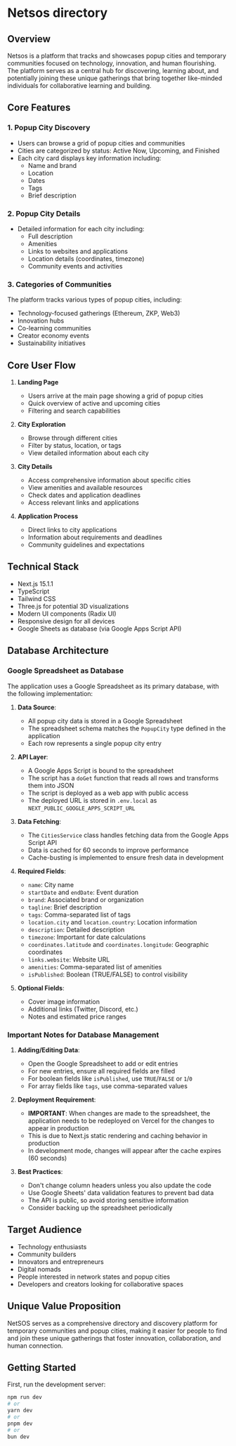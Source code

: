 # Netsos directory

## Overview
Netsos is a platform that tracks and showcases popup cities and temporary communities focused on technology, innovation, and human flourishing. The platform serves as a central hub for discovering, learning about, and potentially joining these unique gatherings that bring together like-minded individuals for collaborative learning and building.

## Core Features

### 1. Popup City Discovery
- Users can browse a grid of popup cities and communities
- Cities are categorized by status: Active Now, Upcoming, and Finished
- Each city card displays key information including:
  - Name and brand
  - Location
  - Dates
  - Tags
  - Brief description

### 2. Popup City Details
- Detailed information for each city including:
  - Full description
  - Amenities
  - Links to websites and applications
  - Location details (coordinates, timezone)
  - Community events and activities

### 3. Categories of Communities
The platform tracks various types of popup cities, including:
- Technology-focused gatherings (Ethereum, ZKP, Web3)
- Innovation hubs
- Co-learning communities
- Creator economy events
- Sustainability initiatives

## Core User Flow

1. **Landing Page**
   - Users arrive at the main page showing a grid of popup cities
   - Quick overview of active and upcoming cities
   - Filtering and search capabilities

2. **City Exploration**
   - Browse through different cities
   - Filter by status, location, or tags
   - View detailed information about each city

3. **City Details**
   - Access comprehensive information about specific cities
   - View amenities and available resources
   - Check dates and application deadlines
   - Access relevant links and applications

4. **Application Process**
   - Direct links to city applications
   - Information about requirements and deadlines
   - Community guidelines and expectations

## Technical Stack
- Next.js 15.1.1
- TypeScript
- Tailwind CSS
- Three.js for potential 3D visualizations
- Modern UI components (Radix UI)
- Responsive design for all devices
- Google Sheets as database (via Google Apps Script API)

## Database Architecture

### Google Spreadsheet as Database
The application uses a Google Spreadsheet as its primary database, with the following implementation:

1. **Data Source**: 
   - All popup city data is stored in a Google Spreadsheet
   - The spreadsheet schema matches the `PopupCity` type defined in the application
   - Each row represents a single popup city entry

2. **API Layer**:
   - A Google Apps Script is bound to the spreadsheet
   - The script has a `doGet` function that reads all rows and transforms them into JSON
   - The script is deployed as a web app with public access
   - The deployed URL is stored in `.env.local` as `NEXT_PUBLIC_GOOGLE_APPS_SCRIPT_URL`

3. **Data Fetching**:
   - The `CitiesService` class handles fetching data from the Google Apps Script API
   - Data is cached for 60 seconds to improve performance
   - Cache-busting is implemented to ensure fresh data in development

4. **Required Fields**:
   - `name`: City name
   - `startDate` and `endDate`: Event duration
   - `brand`: Associated brand or organization
   - `tagline`: Brief description
   - `tags`: Comma-separated list of tags
   - `location.city` and `location.country`: Location information
   - `description`: Detailed description
   - `timezone`: Important for date calculations
   - `coordinates.latitude` and `coordinates.longitude`: Geographic coordinates
   - `links.website`: Website URL
   - `amenities`: Comma-separated list of amenities
   - `isPublished`: Boolean (TRUE/FALSE) to control visibility

5. **Optional Fields**:
   - Cover image information
   - Additional links (Twitter, Discord, etc.)
   - Notes and estimated price ranges

### Important Notes for Database Management

1. **Adding/Editing Data**:
   - Open the Google Spreadsheet to add or edit entries
   - For new entries, ensure all required fields are filled
   - For boolean fields like `isPublished`, use `TRUE`/`FALSE` or `1`/`0`
   - For array fields like `tags`, use comma-separated values

2. **Deployment Requirement**:
   - **IMPORTANT**: When changes are made to the spreadsheet, the application needs to be redeployed on Vercel for the changes to appear in production
   - This is due to Next.js static rendering and caching behavior in production
   - In development mode, changes will appear after the cache expires (60 seconds)

3. **Best Practices**:
   - Don't change column headers unless you also update the code
   - Use Google Sheets' data validation features to prevent bad data
   - The API is public, so avoid storing sensitive information
   - Consider backing up the spreadsheet periodically

## Target Audience
- Technology enthusiasts
- Community builders
- Innovators and entrepreneurs
- Digital nomads
- People interested in network states and popup cities
- Developers and creators looking for collaborative spaces

## Unique Value Proposition
NetSOS serves as a comprehensive directory and discovery platform for temporary communities and popup cities, making it easier for people to find and join these unique gatherings that foster innovation, collaboration, and human connection.

## Getting Started

First, run the development server:

```bash
npm run dev
# or
yarn dev
# or
pnpm dev
# or
bun dev
```